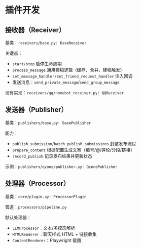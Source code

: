 # 插件开发

## 接收器（Receiver）

基类：`receivers/base.py: BaseReceiver`

关键点：
- `start/stop` 启停生命周期
- `process_message` 通用建稿逻辑（缓存、合并、建稿触发）
- `set_message_handler/set_friend_request_handler` 注入回调
- 发送消息：`send_private_message`/`send_group_message`

现有实现：`receivers/qq/nonebot_receiver.py: QQReceiver`

## 发送器（Publisher）

基类：`publishers/base.py: BasePublisher`

能力：
- `publish_submission`/`batch_publish_submissions` 封装发布流程
- `prepare_content` 根据配置生成文案（编号/@/评论/分段/链接）
- `record_publish` 记录发布结果并更新状态

示例：`publishers/qzone/publisher.py: QzonePublisher`

## 处理器（Processor）

基类：`core/plugin.py: ProcessorPlugin`

管道：`processors/pipeline.py`

默认处理器：
- `LLMProcessor`：文本/多模态解析
- `HTMLRenderer`：聊天样式 HTML + 链接收集
- `ContentRenderer`：Playwright 截图

